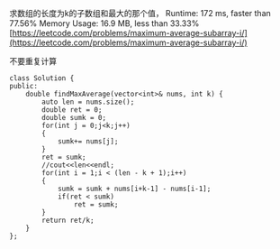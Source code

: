求数组的长度为k的子数组和最大的那个值，
Runtime: 172 ms, faster than 77.56%
Memory Usage: 16.9 MB, less than 33.33%
[https://leetcode.com/problems/maximum-average-subarray-i/](https://leetcode.com/problems/maximum-average-subarray-i/)

不要重复计算
```
class Solution {
public:
    double findMaxAverage(vector<int>& nums, int k) {
        auto len = nums.size();
        double ret = 0;
        double sumk = 0;
        for(int j = 0;j<k;j++)
        {
            sumk+= nums[j];
        }
        ret = sumk;
        //cout<<len<<endl;
        for(int i = 1;i < (len - k + 1);i++)
        {
            sumk = sumk + nums[i+k-1] - nums[i-1];
            if(ret < sumk)
                ret = sumk;
        }
        return ret/k;
    }
};
```
